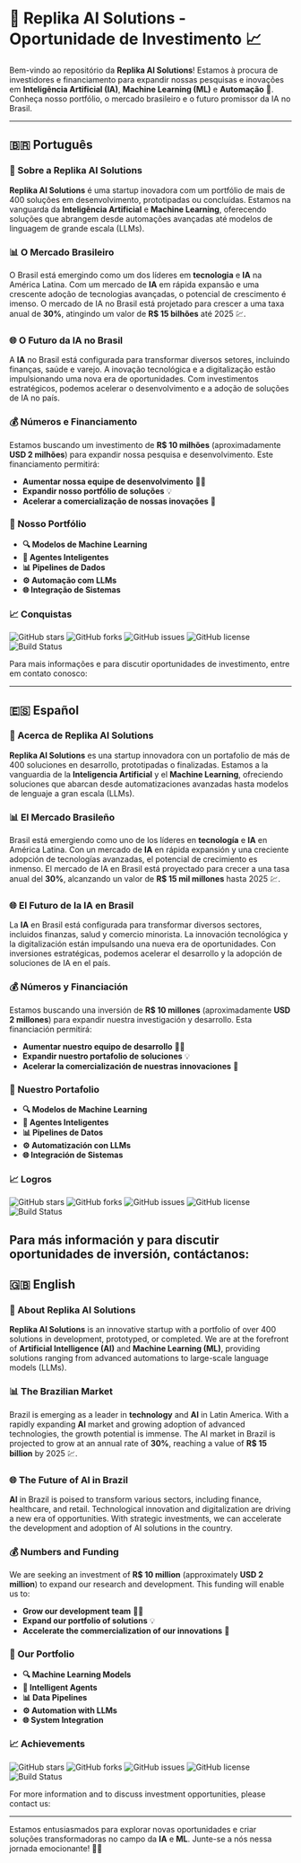# 🚀 Replika AI Solutions - Oportunidade de Investimento 📈

Bem-vindo ao repositório da **Replika AI Solutions**! Estamos à procura de investidores e financiamento para expandir nossas pesquisas e inovações em **Inteligência Artificial (IA)**, **Machine Learning (ML)** e **Automação** 🤖. Conheça nosso portfólio, o mercado brasileiro e o futuro promissor da IA no Brasil.

---

## 🇧🇷 Português

### 🌟 Sobre a Replika AI Solutions

**Replika AI Solutions** é uma startup inovadora com um portfólio de mais de 400 soluções em desenvolvimento, prototipadas ou concluídas. Estamos na vanguarda da **Inteligência Artificial** e **Machine Learning**, oferecendo soluções que abrangem desde automações avançadas até modelos de linguagem de grande escala (LLMs).

### 📊 O Mercado Brasileiro

O Brasil está emergindo como um dos líderes em **tecnologia** e **IA** na América Latina. Com um mercado de **IA** em rápida expansão e uma crescente adoção de tecnologias avançadas, o potencial de crescimento é imenso. O mercado de IA no Brasil está projetado para crescer a uma taxa anual de **30%**, atingindo um valor de **R$ 15 bilhões** até 2025 💹.

### 🌐 O Futuro da IA no Brasil

A **IA** no Brasil está configurada para transformar diversos setores, incluindo finanças, saúde e varejo. A inovação tecnológica e a digitalização estão impulsionando uma nova era de oportunidades. Com investimentos estratégicos, podemos acelerar o desenvolvimento e a adoção de soluções de IA no país.

### 💰 Números e Financiamento

Estamos buscando um investimento de **R$ 10 milhões** (aproximadamente **USD 2 milhões**) para expandir nossa pesquisa e desenvolvimento. Este financiamento permitirá:
- **Aumentar nossa equipe de desenvolvimento** 🧑‍💻
- **Expandir nosso portfólio de soluções** 💡
- **Acelerar a comercialização de nossas inovações** 🚀

### 🌟 Nosso Portfólio

- **🔍 Modelos de Machine Learning**
- **🤖 Agentes Inteligentes**
- **📊 Pipelines de Dados**
- **⚙️ Automação com LLMs**
- **🌐 Integração de Sistemas**

### 📈 Conquistas

![GitHub stars](https://img.shields.io/github/stars/replika-ai-solutions?style=social) ![GitHub forks](https://img.shields.io/github/forks/replika-ai-solutions?style=social) ![GitHub issues](https://img.shields.io/github/issues/replika-ai-solutions?style=social) ![GitHub license](https://img.shields.io/github/license/replika-ai-solutions?color=blue) ![Build Status](https://img.shields.io/github/workflow/status/replika-ai-solutions/ci/CD?label=Build%20Status)

Para mais informações e para discutir oportunidades de investimento, entre em contato conosco:

---

## 🇪🇸 Español

### 🌟 Acerca de Replika AI Solutions

**Replika AI Solutions** es una startup innovadora con un portafolio de más de 400 soluciones en desarrollo, prototipadas o finalizadas. Estamos a la vanguardia de la **Inteligencia Artificial** y el **Machine Learning**, ofreciendo soluciones que abarcan desde automatizaciones avanzadas hasta modelos de lenguaje a gran escala (LLMs).

### 📊 El Mercado Brasileño

Brasil está emergiendo como uno de los líderes en **tecnología** e **IA** en América Latina. Con un mercado de **IA** en rápida expansión y una creciente adopción de tecnologías avanzadas, el potencial de crecimiento es inmenso. El mercado de IA en Brasil está proyectado para crecer a una tasa anual del **30%**, alcanzando un valor de **R$ 15 mil millones** hasta 2025 💹.

### 🌐 El Futuro de la IA en Brasil

La **IA** en Brasil está configurada para transformar diversos sectores, incluidos finanzas, salud y comercio minorista. La innovación tecnológica y la digitalización están impulsando una nueva era de oportunidades. Con inversiones estratégicas, podemos acelerar el desarrollo y la adopción de soluciones de IA en el país.

### 💰 Números y Financiación

Estamos buscando una inversión de **R$ 10 millones** (aproximadamente **USD 2 millones**) para expandir nuestra investigación y desarrollo. Esta financiación permitirá:
- **Aumentar nuestro equipo de desarrollo** 🧑‍💻
- **Expandir nuestro portafolio de soluciones** 💡
- **Acelerar la comercialización de nuestras innovaciones** 🚀

### 🌟 Nuestro Portafolio

- **🔍 Modelos de Machine Learning**
- **🤖 Agentes Inteligentes**
- **📊 Pipelines de Datos**
- **⚙️ Automatización con LLMs**
- **🌐 Integración de Sistemas**

### 📈 Logros

![GitHub stars](https://img.shields.io/github/stars/replika-ai-solutions?style=social) ![GitHub forks](https://img.shields.io/github/forks/replika-ai-solutions?style=social) ![GitHub issues](https://img.shields.io/github/issues/replika-ai-solutions?style=social) ![GitHub license](https://img.shields.io/github/license/replika-ai-solutions?color=blue) ![Build Status](https://img.shields.io/github/workflow/status/replika-ai-solutions/ci/CD?label=Build%20Status)

Para más información y para discutir oportunidades de inversión, contáctanos:
---

## 🇬🇧 English

### 🌟 About Replika AI Solutions

**Replika AI Solutions** is an innovative startup with a portfolio of over 400 solutions in development, prototyped, or completed. We are at the forefront of **Artificial Intelligence (AI)** and **Machine Learning (ML)**, providing solutions ranging from advanced automations to large-scale language models (LLMs).

### 📊 The Brazilian Market

Brazil is emerging as a leader in **technology** and **AI** in Latin America. With a rapidly expanding **AI** market and growing adoption of advanced technologies, the growth potential is immense. The AI market in Brazil is projected to grow at an annual rate of **30%**, reaching a value of **R$ 15 billion** by 2025 💹.

### 🌐 The Future of AI in Brazil

**AI** in Brazil is poised to transform various sectors, including finance, healthcare, and retail. Technological innovation and digitalization are driving a new era of opportunities. With strategic investments, we can accelerate the development and adoption of AI solutions in the country.

### 💰 Numbers and Funding

We are seeking an investment of **R$ 10 million** (approximately **USD 2 million**) to expand our research and development. This funding will enable us to:
- **Grow our development team** 🧑‍💻
- **Expand our portfolio of solutions** 💡
- **Accelerate the commercialization of our innovations** 🚀

### 🌟 Our Portfolio

- **🔍 Machine Learning Models**
- **🤖 Intelligent Agents**
- **📊 Data Pipelines**
- **⚙️ Automation with LLMs**
- **🌐 System Integration**

### 📈 Achievements

![GitHub stars](https://img.shields.io/github/stars/replika-ai-solutions?style=social) ![GitHub forks](https://img.shields.io/github/forks/replika-ai-solutions?style=social) ![GitHub issues](https://img.shields.io/github/issues/replika-ai-solutions?style=social) ![GitHub license](https://img.shields.io/github/license/replika-ai-solutions?color=blue) ![Build Status](https://img.shields.io/github/workflow/status/replika-ai-solutions/ci/CD?label=Build%20Status)

For more information and to discuss investment opportunities, please contact us:

---

Estamos entusiasmados para explorar novas oportunidades e criar soluções transformadoras no campo da **IA** e **ML**. Junte-se a nós nessa jornada emocionante! 🌟🚀
